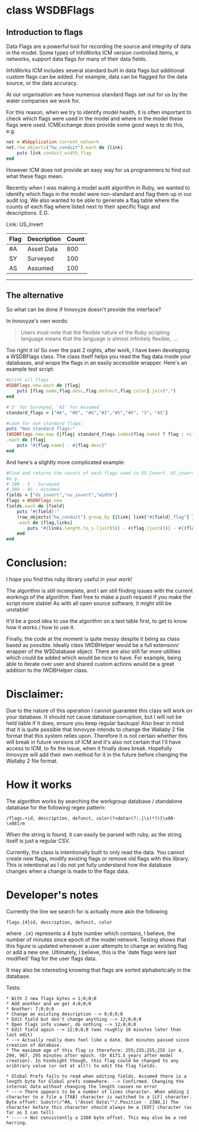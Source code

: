 # class WSDBFlags

## Introduction to flags

Data Flags are a powerful tool for recording the source and integrity of data in the model. Some types of InfoWorks ICM version controlled items, e networks, support data flags for many of their data fields.

InfoWorks ICM includes several standard built in data flags but additional custom flags can be added. For example, data can be flagged for the data source, or the data accuracy.

At our organisation we have numerous standard flags set out for us by the water companies we work for.

For this reason, when we try to identify model health, it is often important to check which flags were used in the model and where in the model these flags were used. ICMExchange does provide some good ways to do this, e.g. 

```ruby
net = WSApplication.current_network
net.row_objects("hw_conduit").each do |link|
    puts link.conduit_width_flag
end
```
	
However ICM does not provide an easy way for us programmers to find out what these flags mean.

Recently when I was making a model audit algorithm in Ruby, we wanted to identify which flags in the model were non-standard and flag them up in our audit log. We also wanted to be able to generate a flag table where the counts of each flag where listed next to their specific flags and descriptions. E.G.

Link: US_Invert

| Flag | Description | Count |
|------|-------------|-------|
| #A   | Asset Data  |  800  |
| SY   | Surveyed    |  100  |
| AS   | Assumed     |  100  |

----

## The alternative

So what can be done if Innovyze doesn't provide the interface?

In Innovyze's own words:

> Users must note that the flexible nature of the Ruby scripting language means that the language is almost infinitely flexible, ...

Too right it is! So over the past 2 nights, after work, I have been developing a WSDBFlags class. The class itself helps you read the flag data inside your databases, and wraps the flags in an easily accessible wrapper. Here's an example test script:

```ruby
#print all flags
WSDBFlags.new.each do |flag|
    puts [flag.name,flag.desc,flag.defunct,flag.color].join(",")
end

#'S' for Surveyed, 'AS' for Assumed
standard_flags = ["#A", "#D", "#G","#I","#S","#V", "S", "AS"]

#Look for non standard flags:
puts "Non standard flags:"
(WSDBFlags.new.map {|flag| standard_flags.index(flag.name) ? flag : nil}).compact
.each do |flag|
    puts "#{flag.name} - #{flag.desc}"
end
```

And here's a slightly more complicated example:

```ruby
#Find and returns the counts of each flags used in DS_Invert, US_invert and Width fields of the hw_conduit table:
#e.g.
# 100 - S - Surveyed 
# 300 - AS - Assumed
fields = ["ds_invert","us_invert","width"]
flags = WSDBFlags.new
fields.each do |field|
    puts "#{field}:"
    (row_objects("hw_conduit").group_by {|link| link["#{field}_flag"] })
    .each do |flag,links|
        puts "#{links.length.to_s.ljust(5)} - #{flag.ljust(3)} - #{(flags.search {|f| f.name == flag}).desc}"
    end
end
```

# Conclusion:

I hope you find this ruby library useful in your work!

The algorithm is still incomplete, and I am still finding issues with the current workings of the algorithm. Feel free to make a push request if you make the script more stable! As with all open source software, it might still be unstable!

It'd be a good idea to use the algorithm on a test table first, to get to know how it works / how to use it.

Finally, the code at the moment is quite messy despite it being as class based as possible. Ideally class IWDBHelper would be a full extension/ wrapper of the WSDatabase object. There are also still far more utilities which could be added which would be nice to have. For example, being able to iterate over user and shared custom actions would be a great addition to the IWDBHelper class.


# Disclaimer:

Due to the nature of this operation I cannot guarantee this class will work on your database. It should not cause database corruption, but I will not be held liable if it does, ensure you keep regular backups! Also bear in mind that it is quite possible that Innovyze intends to change the Wallaby 2 file format that this system relies upon. Therefore it is not certain whether this will break in future versions of ICM and it's also not certain that I'll have access to ICM, to fix the issue, when it finally does break. Hopefully Innovyze will add their own method for it in the future before changing the Wallaby 2 file format.

	
# How it works

The algorithm works by searching the workgroup database / standalone database for the following regex pattern:

	/flags.+id, description, defunct, color(?<data>(?:.|\s)*?)[\x00-\x08]/m

When the string is found, it can easily be parsed with ruby, as the string itself is just a regular CSV.

Currently, the class is intentionally built to only read the data. You cannot create new flags, modify existing flags or remove old flags with this library. This is intentional as I do not yet fully understand how the database changes when a change is made to the flags data. 

# Developer's notes

Currently the line we search for is actually more akin the following

	flags.{4}id, description, defunct, color

	
where `.{4}` represents a 4 byte number which contains, I believe, the number of minutes since epoch of the model network. Testing shows that this figure is updated whenever a user attempts to change an existing flag or add a new one. Ultimately, I believe, this is the 'date flags were last modified' flag for the user flags data.

It may also be interesting knowing that flags are sorted alphabetically in the database.

Tests:

```
* With 2 new flags bytes = 1;0;0;0
* Add another and we get 4;0;0;0
* Another: 7;0;0;0
* Change an existing description --> 8;0;0;0
* Edit field but don't change anything --> 12;0;0;0
* Open flags info viewer, do nothing --> 12;0;0;0
* Edit field again --> 22;0;0;0	(was roughly 10 minutes later than last edit)
* --> Actually really does feel like a date. But minutes passed since creation of database.
* The maximum age of this flag is therefore: 255;255;255;255 (or 4, 294, 967, 295 minutes after epoch. (Or 8171.5 years after model creation). In hindsight though, this flag could be changed to any aribtrary value (or not at all!) to edit the flag fields.

* Global Prefs fails to read when editing fields. Assumed there is a length byte for Global prefs somewhere. --> Confirmed. Changing the internal data without changing the length causes no error
* ---> There appears to be a number of lines character. When adding 1 character to a file a [TAB] character is switched to a [LF] character. Byte offset: Substr(/"#A, \"Asset Data\""/.Position - 2388,1) The character before this character should always be a [EOT] character (as far as I can tell)
* -----> Not consistently a 2388 byte offset. This may also be a red herring.
```
